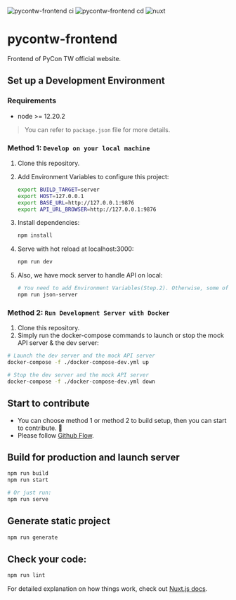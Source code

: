 ![pycontw-frontend ci](https://github.com/pycontw/pycontw-frontend/actions/workflows/ci.yml/badge.svg)
![pycontw-frontend cd](https://github.com/pycontw/pycontw-frontend/actions/workflows/cd.yml/badge.svg)
![nuxt](https://img.shields.io/badge/Framework-Nuxt.js-04C58E.svg)

# pycontw-frontend

Frontend of PyCon TW official website.

## Set up a Development Environment

### Requirements

- node >= 12.20.2

> You can refer to `package.json` file for more details.

### Method 1: `Develop on your local machine`

1. Clone this repository.
2. Add Environment Variables to configure this project:

    ```bash
    export BUILD_TARGET=server                   
    export HOST=127.0.0.1
    export BASE_URL=http://127.0.0.1:9876
    export API_URL_BROWSER=http://127.0.0.1:9876
    ```

3. Install dependencies:

    ```bash
    npm install
    ```

4. Serve with hot reload at localhost:3000:

    ```bash
    npm run dev
    ```

5. Also, we have mock server to handle API on local:

    ```bash
    # You need to add Environment Variables(Step.2). Otherwise, some of the pages may not work correctly.
    npm run json-server
    ```

### Method 2: `Run Development Server with Docker`

1. Clone this repository.
2. Simply run the docker-compose commands to launch or stop the mock API server & the dev server:


```bash
# Launch the dev server and the mock API server
docker-compose -f ./docker-compose-dev.yml up

# Stop the dev server and the mock API server
docker-compose -f ./docker-compose-dev.yml down
```

## Start to contribute

- You can choose method 1 or method 2 to build setup, then you can start to contribute. 🙌
- Please follow [Github Flow](https://guides.github.com/introduction/flow/).

## Build for production and launch server

```bash
npm run build
npm run start

# Or just run:
npm run serve
```

## Generate static project

```bash
npm run generate
```

## Check your code:

```bash
npm run lint
```

For detailed explanation on how things work, check out [Nuxt.js docs](https://nuxtjs.org).
